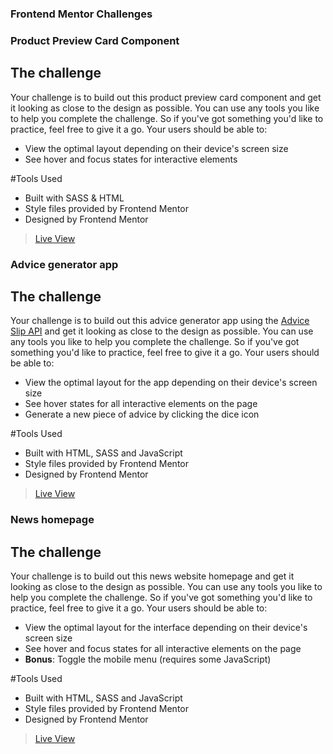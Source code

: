 ### Frontend Mentor Challenges

### Product Preview Card Component
## The challenge
Your challenge is to build out this product preview card component and get it looking as close to the design as possible.
You can use any tools you like to help you complete the challenge. So if you've got something you'd like to practice, feel free to give it a go.
Your users should be able to:

- View the optimal layout depending on their device's screen size
- See hover and focus states for interactive elements

#Tools Used
- Built with SASS & HTML
- Style files provided by Frontend Mentor
- Designed by Frontend Mentor
> [Live View](https://frontend-mentor-wheat-eta.vercel.app/)

### Advice generator app
## The challenge
Your challenge is to build out this advice generator app using the [Advice Slip API](https://api.adviceslip.com) and get it looking as close to the design as possible.
You can use any tools you like to help you complete the challenge. So if you've got something you'd like to practice, feel free to give it a go.
Your users should be able to:

- View the optimal layout for the app depending on their device's screen size
- See hover states for all interactive elements on the page
- Generate a new piece of advice by clicking the dice icon

#Tools Used
- Built with  HTML, SASS and JavaScript
- Style files provided by Frontend Mentor
- Designed by Frontend Mentor
> [Live View](https://frontend-mentor-advice-app-six.vercel.app/)

### News homepage
## The challenge
Your challenge is to build out this news website homepage and get it looking as close to the design as possible.
You can use any tools you like to help you complete the challenge. So if you've got something you'd like to practice, feel free to give it a go.
Your users should be able to:

- View the optimal layout for the interface depending on their device's screen size
- See hover and focus states for all interactive elements on the page
- **Bonus**: Toggle the mobile menu (requires some JavaScript)

#Tools Used
- Built with  HTML, SASS and JavaScript
- Style files provided by Frontend Mentor
- Designed by Frontend Mentor
> [Live View](https://frontend-mentor-advice-app-six.vercel.app/)


